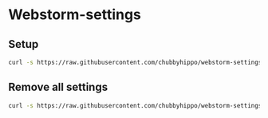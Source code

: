 # Webstorm-settings
## Setup
```sh
curl -s https://raw.githubusercontent.com/chubbyhippo/webstorm-settings/refs/heads/main/setup.sh | /usr/bin/env sh
```
## Remove all settings
```sh
curl -s https://raw.githubusercontent.com/chubbyhippo/webstorm-settings/refs/heads/main/rm-settings.sh | /usr/bin/env sh
```
